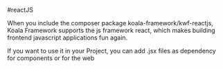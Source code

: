 #reactJS

When you include the composer package koala-framework/kwf-reactjs, Koala Framework supports the js framework react,
which makes building frontend javascript applications fun again.

If you want to use it in your Project, you can add .jsx files as dependency for components or for the web
